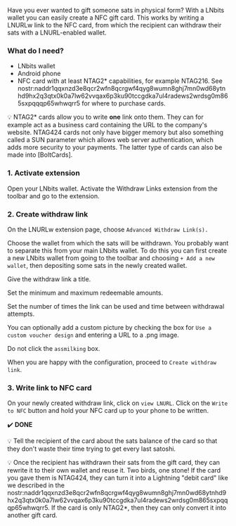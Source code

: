 Have you ever wanted to gift someone sats in physical form? With a LNbits wallet you can easily create a NFC gift card. This works by writing a LNURLw link to the NFC card, from which the recipient can withdraw their sats with a LNURL-enabled wallet. 

### What do I need?
- LNbits wallet
- Android phone
- NFC card with at least NTAG2* capabilities, for example NTAG216. See nostr:naddr1qqxnzd3e8qcr2wfn8qcrgwf4qyg8wumn8ghj7mn0wd68ytnhd9hx2q3qtx0k0a7lw62vvqax6p3ku90tccgdka7ul4radews2wrdsg0m865sxpqqqp65whwqrr5 for where to purchase cards. 

💡 NTAG2* cards allow you to write **one** link onto them. They can for example act as a business card containing the URL to the company's website. NTAG424 cards not only have bigger memory but also something called a SUN parameter which allows web server authentication, which adds more security to your payments. The latter type of cards can also be made into [BoltCards]. 

### 1. Activate extension
Open your LNbits wallet. Activate the Withdraw Links extension from the toolbar and go to the extension. 

### 2. Create withdraw link
On the LNURLw extension page, choose `Advanced Withdraw Link(s).`

Choose the wallet from which the sats will be withdrawn. You probably want to separate this from your main LNbits wallet. To do this you can first create a new LNbits wallet from going to the toolbar and choosing `+ Add a new wallet`, then depositing some sats in the newly created wallet. 

Give the withdraw link a title. 

Set the minimum and maximum redeemable amounts. 

Set the number of times the link can be used and time between withdrawal attempts. 

You can optionally add a custom picture by checking the box for `Use a custom voucher design` and entering a URL to a .png image. 

Do not click the `assmilking` box. 

When you are happy with the configuration, proceed to `Create withdraw link`.

### 3. Write link to NFC card
On your newly created withdraw link, click on `view LNURL`. Click on the `Write to NFC` button and hold your NFC card up to your phone to be written. 

✔️ **DONE**

💡 Tell the recipient of the card about the sats balance of the card so that they don't waste their time trying to get every last satoshi. 

💡 Once the recipient has withdrawn their sats from the gift card, they can rewrite it to their own wallet and reuse it. Two birds, one stone! If the card you gave them is NTAG424, they can turn it into a Lightning "debit card" like we described in the nostr:naddr1qqxnzd3e8qcr2wfn8qcrgwf4qyg8wumn8ghj7mn0wd68ytnhd9hx2q3qtx0k0a7lw62vvqax6p3ku90tccgdka7ul4radews2wrdsg0m865sxpqqqp65whwqrr5. If the card is only NTAG2*, then they can only convert it into another gift card. 
